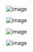 ![image](https://github.com/user-attachments/assets/f6321f54-5be1-4495-9e8a-d16ba436eca4)

![image](https://github.com/user-attachments/assets/b1c988d1-97d1-48b1-8fe2-a2b3efffb9f0)

![image](https://github.com/user-attachments/assets/102cdd2a-cedd-4950-b17d-e21eace000ce)

![image](https://github.com/user-attachments/assets/1e795574-d6ab-4569-89cf-1a44f7b2c89c)
